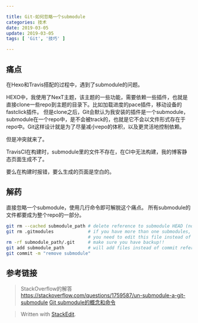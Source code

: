 ```yaml
---

title: Git-如何忽略一个submodule
categories: 技术
date: 2019-03-05
update: 2019-03-05
tags: [ 'Git', '技巧' ]

---
```


## 痛点
在Hexo和Travis搭配的过程中，遇到了submodule的问题。

<!-- more -->

HEXO中，我使用了NexT主题，该主题的一些功能，需要依赖一些插件，也就是直接clone一些repo到主题的目录下。比如加载进度的pace插件，移动设备的fastclick插件。
但是clone之后，Git会默认为我安装的插件是一个submodule，submodule在一个repo中，是不会被track的，也就是它不会以文件形式存在于repo中。Git这样设计就是为了尽量减小repo的体积，以及更灵活地控制依赖。

但是冲突就来了。

TravisCI在构建时，submodule里的文件不存在，在CI中无法构建，我的博客静态页面生成不了。

要么在构建时报错，要么生成的页面是空白的。

## 解药
直接忽略一个submodule，使用几行命令即可解脱这个痛点。
所有submodule的文件都要成为整个repo的一部分。

``` bash
git rm --cached submodule_path # delete reference to submodule HEAD (no trailing slash)
git rm .gitmodules             # if you have more than one submodules,
                               # you need to edit this file instead of deleting!
rm -rf submodule_path/.git     # make sure you have backup!!
git add submodule_path         # will add files instead of commit reference
git commit -m "remove submodule"

```

## 参考链接


> StackOverflow的解答 https://stackoverflow.com/questions/1759587/un-submodule-a-git-submodule
> [Git submodule的概念和命令](https://git-scm.com/book/en/v2/Git-Tools-Submodules)

> Written with [StackEdit](https://stackedit.io/).
<!--stackedit_data:
eyJoaXN0b3J5IjpbNzE2MjU4ODgzLC05NTE0NDAwNDUsLTIwNT
g5NTIwNDYsMTI5MDYwNTE4NF19
-->